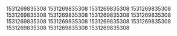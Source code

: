 1531269835308
1531269835308
1531269835308
1531269835308
1531269835308
1531269835308
1531269835308
1531269835308
1531269835308
1531269835308
1531269835308
1531269835308
1531269835308
1531269835308
1531269835308